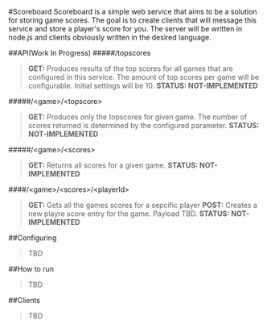 #Scoreboard
Scoreboard is a simple web service that aims to be a solution for storing game scores. The goal is to create clients that will message this service and store a player's score for you. The server will be written in node.js and clients obviously written in the desired language. 


##API(Work In Progress)
#####/topscores
>**GET:** Produces results of the top scores for all games that are configured in this service. The amount of top scores per game will be configurable. Initial settings will be 10.
>**STATUS: NOT-IMPLEMENTED**

#####/\<game\>/\<topscore\>
>**GET:** Produces only the topscores for given game. The number of scores returned is determined by the configured parameter.
>**STATUS: NOT-IMPLEMENTED**

#####/\<game\>/\<scores\>
>**GET:** Returns all scores for a given game.
>**STATUS: NOT-IMPLEMENTED**

####/\<game\>/\<scores\>/\<playerId\>
>**GET:** Gets all the games scores for a sepcific player
>**POST:** Creates a new playre score entry for the game. Payload TBD.
>**STATUS: NOT-IMPLEMENTED**

##Configuring
>TBD

##How to run
>TBD

##Clients
>TBD
